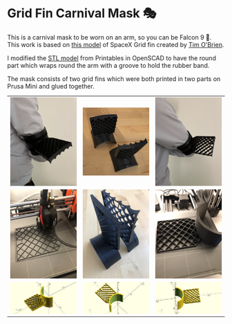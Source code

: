 # Grid Fin Carnival Mask 🎭

This is a carnival mask to be worn on an arm, so you can be Falcon 9 🚀. 
This work is based on [this model](https://www.printables.com/model/142891-grid-fin-spacex-falcon-9) of SpaceX Grid fin created by [Tim O'Brien](https://github.com/t413).

I modified the [STL model](https://www.printables.com/model/142891-grid-fin-spacex-falcon-9) from Printables in OpenSCAD to have the round part which wraps round the arm with a groove to hold the rubber band.

The mask consists of two grid fins which were both printed in two parts on Prusa Mini and glued together.

<table>
<tr>
    <td><img src="images/final/a.jpg" alt="Image of grid fin mask"></td>
    <td><img src="images/final/b.jpg" alt="Image of grid fin mask"></td>
    <td><img src="images/final/c.jpg" alt="Image of grid fin mask"></td>
</tr>
<tr>
    <td><img src="images/print/a.jpg" alt="Image of grid fin mask"></td>
    <td><img src="images/print/b.jpg" alt="Image of grid fin mask"></td>
    <td><img src="images/print/c.jpg" alt="Image of grid fin mask"></td>
</tr>
<tr>
    <td><img src="images/render/a.png" alt="Render of grid fin mask"></td>
    <td><img src="images/render/b.png" alt="Render of grid fin mask"></td>
    <td><img src="images/render/c.png" alt="Render of grid fin mask"></td>
</tr>
</table>
